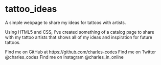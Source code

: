 # tattoo_ideas
A simple webpage to share my ideas for tattoos with artists. 

Using HTML5 and CSS, I've created something of a catalog page to share with my tattoo artists that shows all of my ideas and inspiration for future tattoos.

Find me on GitHub at https://github.com/charles-codes
Find me on Twitter @charles_codes
Find me on Instagram @charles_in_online
